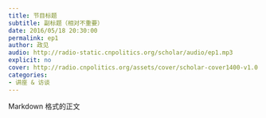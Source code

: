 ```yaml
---
title: 节目标题
subtitle: 副标题（相对不重要）
date: 2016/05/18 20:30:00
permalink: ep1
author: 政见
audio: http://radio-static.cnpolitics.org/scholar/audio/ep1.mp3
explicit: no
cover: http://radio.cnpolitics.org/assets/cover/scholar-cover1400-v1.0.jpg
categories:
- 讲座 & 访谈
---
```


Markdown 格式的正文
